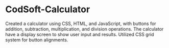 # CodSoft-Calculator
Created a calculator using CSS, HTML, and JavaScript,
 with buttons for addition, subtraction, multiplication, and division
operations. The calculator have a display screen to show user input and results. Utilized
CSS grid system for button alignments. 
